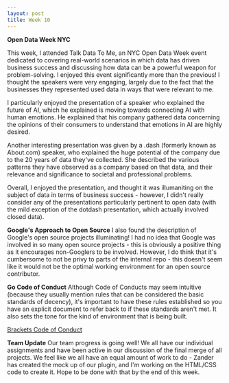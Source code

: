 ```yaml
---
layout: post
title: Week 10
---
```



**Open Data Week NYC**

This week, I attended Talk Data To Me, an NYC Open Data Week event dedicated to covering real-world scenarios in which data has driven business success and discussing how data can be a powerful weapon for problem-solving. I enjoyed this event significantly more than the previous! I thought the speakers were very engaging, largely due to the fact that the businesses they represented used data in ways that were relevant to me. 

I particularly enjoyed the presentation of a speaker who explained the future of AI, which he explained is moving towards connecting AI with human emotions. He explained that his company gathered data concerning the opinions of their consumers to understand that emotions in AI are highly desired. 

Another interesting presentation was given by a .dash (formerly known as About.com) speaker, who explained the huge potential of the company due to the 20 years of data they've collected. She described the various patterns they have observed as a company based on that data, and their relevance and significance to societal and professional problems. 

Overall, I enjoyed the presentation, and thought it was illumaniting on the subject of data in terms of business success - however, I didn't really consider any of the presentations particularly pertinent to open data (with the mild exception of the dotdash presentation, which actually involved closed data). 


**Google's Approach to Open Source** 
I also found the description of Google's open source projects illuminating! I had no idea that Google was involved in so many open source projects - this is obviously a positive thing as it encourages non-Googlers to be involved. However, I do think that it's cumbersome to not be privy to parts of the internal repo - this doesn't seem like it would not be the optimal working environment for an open source contributor. 

**Go Code of Conduct**
Although Code of Conducts may seem intuitive (because they usually mention rules that can be considered the basic standards of decency), it's important to have these rules established so you have an explicit document to refer back to if these standards aren't met. It also sets the tone for the kind of environment that is being built. 

[Brackets Code of Conduct](https://github.com/adobe/brackets/blob/master/CODE_OF_CONDUCT.md)

**Team Update**
Our team progress is going well! We all have our individual assignments and have been active in our discussion of the final merge of all projects. We feel like we all have an equal amount of work to do - Zander has created the mock up of our plugin, and I'm working on the HTML/CSS code to create it. Hope to be done with that by the end of this week. 

